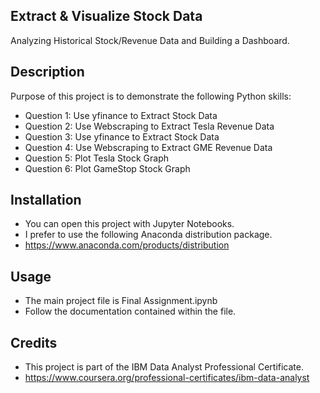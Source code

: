 ## Extract & Visualize Stock Data
Analyzing Historical Stock/Revenue Data and Building a Dashboard. 


## Description
Purpose of this project is to demonstrate the following Python skills: 
- Question 1: Use yfinance to Extract Stock Data
- Question 2: Use Webscraping to Extract Tesla Revenue Data
- Question 3: Use yfinance to Extract Stock Data
- Question 4: Use Webscraping to Extract GME Revenue Data
- Question 5: Plot Tesla Stock Graph
- Question 6: Plot GameStop Stock Graph


## Installation
- You can open this project with Jupyter Notebooks.
- I prefer to use the following Anaconda distribution package. 
- https://www.anaconda.com/products/distribution 


## Usage
- The main project file is Final Assignment.ipynb
- Follow the documentation contained within the file. 


## Credits
- This project is part of the IBM Data Analyst Professional Certificate.
- https://www.coursera.org/professional-certificates/ibm-data-analyst
